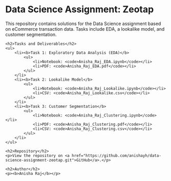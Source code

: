 <!DOCTYPE html>
<html>
<head>
    <title>Data Science Assignment: Zeotap</title>
</head>
<body>
    <h1>Data Science Assignment: Zeotap</h1>
    <p>This repository contains solutions for the Data Science assignment based on eCommerce transaction data. Tasks include EDA, a lookalike model, and customer segmentation.</p>
    
    <h2>Tasks and Deliverables</h2>
    <ul>
        <li><b>Task 1: Exploratory Data Analysis (EDA)</b>
            <ul>
                <li>Notebook: <code>Anisha_Raj_EDA.ipynb</code></li>
                <li>PDF: <code>Anisha_Raj_EDA.pdf</code></li>
            </ul>
        </li>
        <li><b>Task 2: Lookalike Model</b>
            <ul>
                <li>Notebook: <code>Anisha_Raj_Lookalike.ipynb</code></li>
                <li>CSV: <code>Anisha_Raj_Lookalike.csv</code></li>
            </ul>
        </li>
        <li><b>Task 3: Customer Segmentation</b>
            <ul>
                <li>Notebook: <code>Anisha_Raj_Clustering.ipynb</code></li>
                <li>PDF: <code>Anisha_Raj_Clustering.pdf</code></li>
                <li>CSV: <code>Anisha_Raj_Clustering.csv</code></li>
            </ul>
        </li>
    </ul>
    
    <h2>Repository</h2>
    <p>View the repository on <a href="https://github.com/anishayh/data-science-assignment-zeotap.git">GitHub</a>.</p>
    
    <h2>Author</h2>
    <p><b>Anisha Raj</b></p>
</body>
</html>
